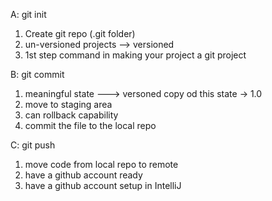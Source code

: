 A: git init
1. Create git repo (.git folder) 
2. un-versioned projects --> versioned  
3. 1st step command in making your project a git project

B: git commit 
1. meaningful state ---> versoned copy od this state -> 1.0
2. move to staging area
3. can rollback capability
4. commit the file to the local repo

C: git push 
1. move code from local repo to remote
2. have a github account ready 
3. have a github account setup in IntelliJ

